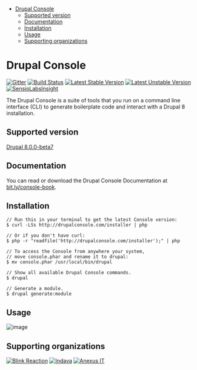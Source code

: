 <!-- START doctoc generated TOC please keep comment here to allow auto update -->
<!-- DON'T EDIT THIS SECTION, INSTEAD RE-RUN doctoc TO UPDATE -->

- [Drupal Console](#drupal-console)
  - [Supported version](#supported-version)
  - [Documentation](#documentation)
  - [Installation](#installation)
  - [Usage](#usage)
  - [Supporting organizations](#supporting-organizations)

<!-- END doctoc generated TOC please keep comment here to allow auto update -->

Drupal Console
=============================================

[![Gitter](https://badges.gitter.im/Join%20Chat.svg)](https://gitter.im/hechoendrupal/DrupalAppConsole)
[![Build Status](https://travis-ci.org/hechoendrupal/DrupalAppConsole.svg?branch=master)](https://travis-ci.org/hechoendrupal/DrupalAppConsole)
[![Latest Stable Version](https://poser.pugx.org/drupal/console/v/stable.svg)](https://packagist.org/packages/drupal/console)
[![Latest Unstable Version](https://poser.pugx.org/drupal/console/v/unstable.svg)](https://packagist.org/packages/drupal/console) 
[![SensioLabsInsight](https://insight.sensiolabs.com/projects/d0f089ff-a6e9-4ba4-b353-cb68173c7d90/mini.png)](https://insight.sensiolabs.com/projects/d0f089ff-a6e9-4ba4-b353-cb68173c7d90)

The Drupal Console is a suite of tools that you run on a command line interface (CLI) 
to generate boilerplate code and interact with a Drupal 8 installation.

## Supported version

[Drupal 8.0.0-beta7](http://ftp.drupal.org/files/projects/drupal-8.0.0-beta7.tar.gz)

## Documentation

You can read or download the Drupal Console Documentation at [bit.ly/console-book](http://bit.ly/console-book).

## Installation
```
// Run this in your terminal to get the latest Console version:
$ curl -LSs http://drupalconsole.com/installer | php

// Or if you don't have curl:
$ php -r "readfile('http://drupalconsole.com/installer');" | php

// To access the Console from anywhere your system, 
// move console.phar and rename it to drupal:
$ mv console.phar /usr/local/bin/drupal

// Show all available Drupal Console commands.
$ drupal

// Generate a module.
$ drupal generate:module
```

## Usage

![image](http://drupalconsole.com/assets/img/console-global.gif)

## Supporting organizations
[![Blink Reaction](https://www.drupal.org/files/blink-reaction-logo.png)](http://www.blinkreaction.com/)
[![Indava](https://www.drupal.org/files/indava-logo.png)](http://www.indava.com/)
[![Anexus IT](https://www.drupal.org/files/anexusit-logo.png)](http://www.anexusit.com/)
